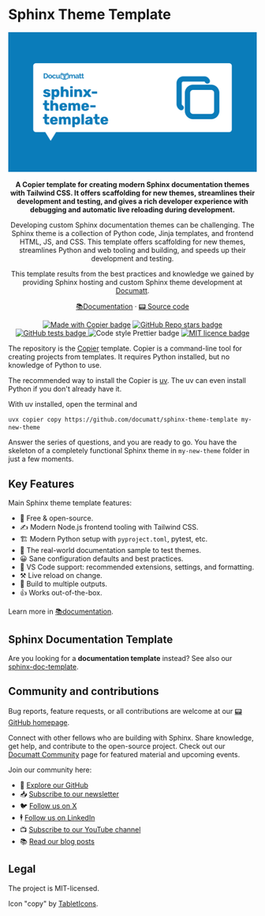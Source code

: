 # Sphinx Theme Template

<div align="center">

<a href="https://documatt.com/sphinx-theme-template">
    <img src="https://github.com/documatt/sphinx-theme-template/blob/main/hero.png?raw=true" alt="Project hero image">
</a>

<!-- overview -->

<p><strong>A Copier template for creating modern Sphinx documentation themes with Tailwind CSS. It offers scaffolding for new themes, streamlines their development and testing, and gives a rich developer experience with debugging and automatic live reloading during development.</strong></p>

<p>Developing custom Sphinx documentation themes can be challenging. The  Sphinx theme is a collection of Python code, Jinja templates, and frontend HTML, JS, and CSS. This template offers scaffolding for new themes, streamlines Python and web tooling and building, and speeds up their development and testing.</p>

<p>This template results from the best practices and knowledge we gained by providing Sphinx hosting and custom Sphinx theme development at <a href="https://documatt.com">Documatt</a>.</p>

<!-- .overview -->

<p>
    <a href="https://documatt.com/sphinx-theme-template">📚Documentation</a> ·
    <a href="https://github.com/documatt/sphinx-theme-template">📟 Source code</a>
</p>

<p>
    <a href="https://github.com/copier-org/copier"><img src="https://img.shields.io/endpoint?url=https://raw.githubusercontent.com/copier-org/copier/master/img/badge/badge-grayscale-inverted-border-orange.json&labelColor=097cba&color=163B36" alt="Made with Copier badge"/></a>
    <a href="https://github.com/documatt/sphinx-theme-template">
        <img src="https://img.shields.io/github/stars/documatt/sphinx-theme-template?style=flat&logo=github&labelColor=097cba&color=163B36" alt="GitHub Repo stars badge">
    </a>
    <a href="https://github.com/documatt/sphinx-theme-template/actions/workflows/test.yaml">
        <img src="https://github.com/documatt/sphinx-theme-template/actions/workflows/test.yaml/badge.svg" alt="GitHub tests badge">
    </a>
    <img src="https://img.shields.io/badge/codestyle-Prettier-blue?labelColor=097cba&color=163B36" alt="Code style Prettier badge">
    <a href="https://raw.githubusercontent.com/documatt/sphinx-theme-template/refs/heads/main/LICENSE">
        <img src="https://img.shields.io/badge/license-MIT-blue?labelColor=097cba&color=163B36" alt="MIT licence badge">
    </a>
</p>

</div>

<!-- Very short intro -->

The repository is the [Copier](https://copier.readthedocs.io) template. Copier is a command-line tool for creating projects from templates. It requires Python installed, but no knowledge of Python to use.

The recommended way to install the Copier is [uv](https://docs.astral.sh/uv/). The uv can even install Python if you don't already have it.

With uv installed, open the terminal and

```
uvx copier copy https://github.com/documatt/sphinx-theme-template my-new-theme
```

Answer the series of questions, and you are ready to go. You have the skeleton of a completely functional Sphinx theme in `my-new-theme` folder in just a few moments.

## Key Features

<!-- features -->

Main Sphinx theme template features:

- 💯 Free & open-source.
- ✍️ Modern Node.js frontend tooling with Tailwind CSS.
- 🏗️ Modern Python setup with `pyproject.toml`, pytest, etc.
- 📒 The real-world documentation sample to test themes.
- 😀 Sane configuration defaults and best practices.
- 🎨 VS Code support: recommended extensions, settings, and formatting.
- ⚒️ Live reload on change.
- 💾 Build to multiple outputs.
- 👍 Works out-of-the-box.

<!-- .features -->

Learn more in [📚documentation](https://documatt.com/sphinx-theme-template).

## Sphinx Documentation Template

Are you looking for a **documentation template** instead? See also our [sphinx-doc-template](https://github.com/documatt/sphinx-doc-template).

## Community and contributions

Bug reports, feature requests, or all contributions are welcome at our [📟 GitHub homepage](https://github.com/documatt/sphinx-theme-template/).

Connect with other fellows who are building with Sphinx. Share knowledge, get help, and contribute to the open-source project. Check out our [Documatt Community](https://documatt.com/community) page for featured material and upcoming events.

Join our community here:

- 🌟 [Explore our GitHub](https://github.com/documatt)
- 📥 [Subscribe to our newsletter](https://documatt.com/newsletter-signup/)
- 🐦 [Follow us on X](https://x.com/documattcom)
- 🕴️ [Follow us on LinkedIn](https://www.linkedin.com/company/documattcom)
- 📺 [Subscribe to our YouTube channel](https://www.youtube.com/@Documatt)
- 📚 [Read our blog posts](https://documatt.com/blog)

## Legal

The project is MIT-licensed.

Icon "copy" by [TabletIcons](https://tablericons.com/icon/copy).
